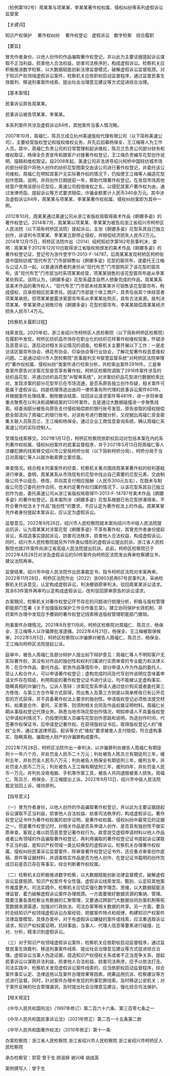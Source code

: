 （检例第192号）周某某与项某某、李某某著作权权属、侵权纠纷等系列虚假诉讼监督案


【关键词】

知识产权保护　 著作权纠纷　 著作权登记　虚假诉讼　数字检察　综合履职

【要旨】

冒充作者身份，以他人创作的作品骗取著作权登记，并以此为主要证据提起诉讼谋取不正当利益，损害他人合法权益，妨害司法秩序的，构成虚假诉讼。检察机关应积极推进数字检察，以大数据赋能创新法律监督模式，破解虚假诉讼监督瓶颈。对于知识产权领域虚假诉讼案件，检察机关应依职权启动监督程序，通过监督民事生效裁判、移送刑事案件线索、提出社会治理意见建议等方式促进综合治理。

【基本案情】

民事诉讼原告周某某。

民事诉讼被告项某某、李某某。

本系列案件共涉及虚假诉讼64件，其他案件当事人情况略。

2007年10月，周福仁、陈员兰成立杭州美速版权代理有限公司（以下简称美速公司），主要经营版权登记和版权维权业务，并先后招募杨保全、王江梅等人为工作人员。其中，周福仁负责公司的日常管理和起诉维权，陈员兰负责公司部分财务和维权取证，杨保全负责宣传和跟客户对接著作权登记，王江梅负责编写花型创作说明、描稿和维权取证。自2008年起，美速公司非法诱导绍兴柯桥中国轻纺城市场的部分经营户将他人创作的纺织花型图案交由该公司进行著作权登记，并委托该公司维权。周福仁在明知其客户无实际著作权的情况下，仍指使王江梅等人编造花型创作思路、说明，并将创作日期提前一年，帮助代理著作权登记。在发现市场其他经营户使用该部分花型后，美速公司假借维权之名，以侵犯其客户著作权为由，通过发律师函、提起诉讼等方式要求赔偿，诈骗金额累计人民币340余万元。其中涉及虚假诉讼64件，周某某与项某某、李某某著作权权属、侵权纠纷案即为其中一例。

2012年10月，周某某通过美速公司从浙江省版权局取得美术作品《婀娜多姿》的著作权登记。2014年7月，周某某以项某某、李某某为被告向浙江省绍兴市柯桥区人民法院（以下简称柯桥区法院）提起诉讼，主张《婀娜多姿》花型系其自己独立创作，诉请判令项某某、李某某立即停止侵权，并赔偿经济损失人民币2万元。2014年12月15日，柯桥区法院作出（2014）绍柯知初字第162号民事判决，查明：周某某于2012年12月10日取得浙江省版权局颁发的美术作品《婀娜多姿》的著作权登记证，登记号为浙作登字11-2013-F-14787。后周某某发现柯桥区柯桥街道中国轻纺城"现代布艺"门市部销售似《婀娜多姿》花型的窗帘布，遂委托王江梅与公证人员一起，以普通消费者的身份从"现代布艺"门市部购买了该花型的窗帘布。该"现代布艺"门市部当时系项某某经营，项某某销售的该花型窗帘布是从李某某处购买。该院认为，《婀娜多姿》花型系蕴含自然人想象完成的作品，周某某系该美术作品的著作权人，"现代布艺"门市部未经周某某许可销售该花型窗帘布，构成侵权，应承担相应民事责任。因该门市部是个体工商户，其责任由其个体经营者项某某承担。但项某某披露涉案窗帘布系从李某某处购买，具有合法来源。故判决项某某、李某某停止销售印有《婀娜多姿》花型的窗帘布，李某某赔偿周某某经济损失人民币1.4万元。

【检察机关履职过程】

线索发现。2020年初，浙江省绍兴市柯桥区人民检察院（以下简称柯桥区检察院）在履职中发现，柯桥区纺织品市场存在职业化的纺织花样著作权维权现象，怀疑涉及恶意诉讼，遂启动对相关诉讼情况的调查。检察机关主要开展以下工作：一是走访该区窗帘布协会、绣花布协会、印染协会等行业协会，了解花型著作权恶意维权问题。二是通过绍兴市人民检察院"民事裁判文书智慧监督系统"对柯桥区法院审理的"著作权权属、侵权纠纷"类案件进行检索分析，共检索出案件2916件。三是审查案件原告对涉案花型是否享有著作权。柯桥区检察院调取了2916件案件涉及的纺织品花型，并通过纺织品花型"AI智审系统"，对涉案纺织品花型进行数据检索比对，发现涉案的部分花型早已在市场流通，是否系原告独立创作存疑，相关案件可能属于虚假诉讼。四是梳理筛选出由同一律师事务所代理的民事诉讼案件601件。并根据案件处理结果，剔除撤诉结案、驳回诉讼请求案件等481件，进一步将审查重点聚焦在以判决和调解结案的120件案件。五是通过大数据碰撞进一步聚焦线索。经查询部分被告向原告支付侵权赔偿款的银行账号发现，原告收取的侵权赔偿款全部流向了周福仁的银行账号。对该账号进行数据分析，又挖掘出周福仁资金密集关联人员陈员兰、王江梅和杨保全。通过企业工商信息查询系统，确认周福仁系美速公司的实际控制人。

受理及线索移交。2021年1月12日，柯桥区检察院依职权启动对包括本案在内的系列著作权权属、侵权纠纷案件的民事监督程序，并于2021年5月13日将周福仁等人涉嫌犯罪的线索移交绍兴市公安局柯桥分局（以下简称柯桥分局），柯桥分局于当日对周福仁等人以敲诈勒索罪立案侦查。

审查情况。结合相关刑事案件的侦查，检察机关重点围绕周某某著作权的权利基础进行审查。查明，周某某系从市场现有的花型中找出自己需要的花型元素，交由制版公司予以组合、修改，并向其支付相应报酬（人民币300元左右），在既未与制版公司签订委托创作合同，也未约定著作权归属的情况下，以该花型系其自己独立创作为由，委托美速公司从浙江省版权局取得11-2013-F-14787号美术作品《婀娜多姿》的著作权登记。且本案所涉《婀娜多姿》花型系根据已有花型拼凑得来，不符合著作权法关于作品"独创性"的要求，不应认定为著作权法上的作品。周某某冒充作者身份提起本案诉讼，应认定为虚假诉讼。

监督意见。2022年9月26日，绍兴市人民检察院就本案向绍兴市中级人民法院提出抗诉，认为周某某对涉案花型《婀娜多姿》不享有著作权，其冒充作者身份提起诉讼，系捏造事实提起诉讼，妨害司法秩序，损害他人合法权益，构成虚假诉讼。同时，绍兴市人民检察院就另外11件类似情形的虚假诉讼提出抗诉，浙江省人民检察院也就2件案件向浙江省高级人民法院提出抗诉。此前，柯桥区检察院已于2022年4月28日对涉及虚假诉讼的50件案件向柯桥区法院发出再审检察建议书，建议法院再审。

监督结果。绍兴市中级人民法院作出民事裁定书，指令柯桥区法院对本案再审。2022年11月28日，柯桥区法院作出（2022）浙0603民再67号民事判决，采纳检察机关抗诉意见，认定构成虚假诉讼，判决撤销原审判决，驳回周某某诉讼请求。其余63件案件再审均认定构成虚假诉讼，改判驳回原审原告的诉讼请求。

办案期间，检察机关对著作权登记环节存在的问题进行梳理分析，积极与版权管理职能部门签署《关于加强版权保护工作合作备忘录》。建立协同保护长效机制，并将案件办理中发现应予撤销的著作权登记线索移送版权管理职能部门撤销。

刑事案件办理情况。2021年8月至11月间，柯桥区检察院对周福仁、陈员兰、杨保全、王江梅等人以诈骗罪批准逮捕。2022年4月21日，杨保全、王江梅被取保候审。2022年5月5日，柯桥区检察院以诈骗罪对被告人周福仁、陈员兰、杨保全、王江梅向柯桥区法院提起公诉。

庭审中，被告人周福仁及部分辩护人提出如下辩护意见：周福仁等人不明知客户无实际著作权，其没有对作品的独创性和权利归属进行实质审查的专业能力和法律义务；在合作作品、委托作品、职务作品等情形中，部分申请人作为作品的委托人、受让人和合作人，可以申请著作权登记；虚构完成时间及代写创作说明仅意味着申请文件存在瑕疵，利用瑕疵的著作权登记证书进行诉讼，均不能被认定虚构事实、隐瞒真相的诈骗行为。公诉人答辩：涉案花型系申请人通过低价购买或者委托第三方修改、与第三方合作等方式获得，而出售人及第三方则是以简单修改已有公开花型的方式获得，并不具备著作权法上要求的独创性。申请版权登记必须依法提交材料，如果是合作、委托、买卖等，则须附相关合同及作品权属证明材料。周福仁长期从事版权登记代理业务，熟悉当地市场花型创作情况，明知申请人不具备版权登记申请权利情况下，仍指使同案人员编写花型创作思路和说明，伪造创作时间，代签著作权保证书，后申请登记著作权。在获得版权证书后，取得版权登记人的"维权"业务，通过发送律师函、起诉等方式"维权"要求被害人支付赔偿，符合虚构事实、隐瞒真相，骗取他人财产的诈骗罪构成要件。

2022年7月28日，柯桥区法院作出一审判决，以诈骗罪判处被告人周福仁有期徒刑十一年六个月，并处罚金人民币二十万元；判处被告人陈员兰有期徒刑三年，缓刑五年，并处罚金人民币八万元；判处被告人杨保全有期徒刑三年，缓刑五年，并处罚金人民币二万元；判处被告人王江梅有期徒刑三年，缓刑四年，并处罚金人民币一万元。并判处没收电脑、手机等作案工具，被告人共同退赔被害人损失。周福仁、陈员兰、杨保全、王江梅提出上诉。2022年9月13日，绍兴市中级人民法院裁定驳回上诉，维持原判。

【指导意义】

（一）冒充作者身份，以他人创作的作品骗取著作权登记，并以此为主要证据提起诉讼谋取不正当利益，损害他人合法权益、妨害司法秩序的，构成虚假诉讼。著作权登记证书作为著作权权属的初步证明，是著作权权属、侵权纠纷中最常见的证据之一。但是著作权登记时，对相关作品是否系申请人创作、是否具有独创性不做实质审查，客观上难以防范恶意登记著作权行为。故意提交虚假申请材料以他人作品或者公有领域的作品骗取著作权登记，再利用骗取的著作权登记证书提起诉讼谋取不正当利益，是知识产权领域一类比较典型的虚假诉讼。检察机关办理著作权权属、侵权纠纷民事诉讼监督案件，除审查著作权登记证书外，还应重点审查创作底稿、原件等证据材料，并调查核实作品是否为他人创作、在登记证书载明的创作完成日前是否已存在等事实，综合判断著作权权属。

（二）检察机关应积极推进数字检察，以大数据赋能创新法律监督模式，破解虚假诉讼监督瓶颈。知识产权案件专业性强，虚假诉讼线索发现、甄别、认定较其他案件难度更大。司法实践中，检察机关应切实强化数字理念、思维，以大数据赋能法律监督，着力破解虚假诉讼案件办理瓶颈。一方面要做好数据资源的集纳、管理。既要注重各类检察业务数据的汇聚管理，又要通过跨部门大数据协同办案机制等拓宽数据来源渠道，加强对行政执法、司法办案等相关数据的共享。另一方面，要及时总结知识产权领域虚假诉讼办案经验，把握案件特点和规律，构建知识产权案件法律监督模型。具体办案中，对于有虚假诉讼嫌疑的案件或线索，应注重选取诉讼请求，知识产权权属证明，抗辩事由，当事人、代理人信息等要素进行碰撞、比对、分析，精准识别虚假诉讼。

（三）对于知识产权领域虚假诉讼案件，检察机关应依职权启动监督程序，通过监督民事生效裁判、移送刑事案件线索、提出社会治理意见建议等方式促进综合治理。虚假诉讼当事人伪造证据，捏造知识产权侵权关系或者不正当竞争关系，提起民事诉讼以谋取非法利益，损害他人合法权益、妨害司法秩序，应予以依法打击。司法实践中，检察机关发现虚假诉讼案件线索的，应当依职权启动监督程序，综合案件事实认定、法律适用以及案件办理效果等因素，统筹运用抗诉、检察建议等方式进行监督。同时，针对案件办理中发现的刑事犯罪线索，及时移送公安机关；对于案件反映的社会管理漏洞，及时提出社会治理意见建议，强化综合司法保护。

【相关规定】

《中华人民共和国刑法》（1997年修订）第二百六十六条、第三百零七条之一

《中华人民共和国民事诉讼法》（2021年修正）第二百一十五条第二款

《中华人民共和国著作权法》（2010年修正）第十一条

办案检察院：浙江省人民检察院 浙江省绍兴市人民检察院
浙江省绍兴市柯桥区人民检察院

承办检察官：郭雯 曾于生 顾淑婷 谢兴峰 胡成英

案例撰写人：曾于生
